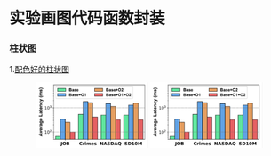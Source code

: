 # 实验画图代码函数封装

### 柱状图
1.[配色好的柱状图](/bar_figure+.ipynb)


<center class ='img'>
<img title="bar_example" src="bar_example.png" width="40%">
<img title="XX" src="bar_example.png" width="40%">
</center>
